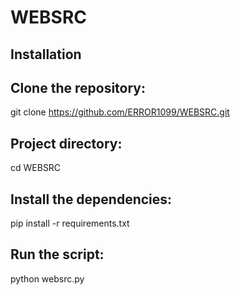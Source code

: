 # WEBSRC
## Installation

## Clone the repository:

git clone https://github.com/ERROR1099/WEBSRC.git

## Project directory:

cd WEBSRC
   
## Install the dependencies:

pip install -r requirements.txt
   
## Run the script:

python websrc.py
   
   








